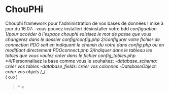# ChouPHi
Chouphi framework pour l'administration de vos bases de données !
mise à jour du 16.07:
-vous pouvez installer/ désinstaller votre bdd
*configuation*
*1/pour accéder à l'espace chouphi saisisez le mot de passe que vous changerez dans le dossier config/config.php*
*2/configurer votre fichier de connection PDO soit en indiquant le chemin du votre dans config.php ou en modifiant directement PDOconnect.php*
*3/Indiquer dans le tableau les tables que vous voulez créer dans le fichier config_tables.php*
*4/Personnalisez la base comme vous le souhaitez:
*-database_schema: créer vos tables*
*-database_fields: créer vos colonnes*
*-DatabaseObject: créer vos objets*
/\_/\
( o.o )
> ^ <


